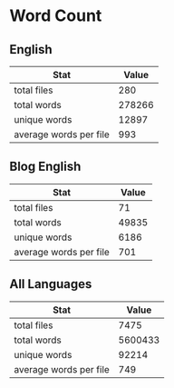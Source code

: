 # Word Count

## English

Stat | Value
---- | -----
total files | 280
total words | 278266
unique words | 12897
average words per file | 993

## Blog English

Stat | Value
---- | -----
total files | 71
total words | 49835
unique words | 6186
average words per file | 701

## All Languages

Stat | Value
---- | -----
total files | 7475
total words | 5600433
unique words | 92214
average words per file | 749
